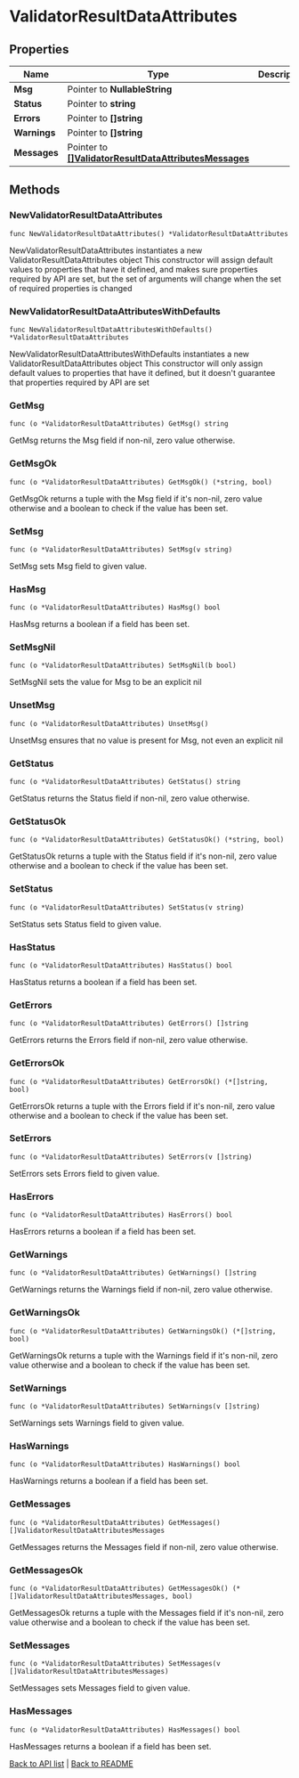 # ValidatorResultDataAttributes

## Properties

Name | Type | Description | Notes
------------ | ------------- | ------------- | -------------
**Msg** | Pointer to **NullableString** |  | [optional] 
**Status** | Pointer to **string** |  | [optional] 
**Errors** | Pointer to **[]string** |  | [optional] 
**Warnings** | Pointer to **[]string** |  | [optional] 
**Messages** | Pointer to [**[]ValidatorResultDataAttributesMessages**](ValidatorResultDataAttributesMessages.md) |  | [optional] 

## Methods

### NewValidatorResultDataAttributes

`func NewValidatorResultDataAttributes() *ValidatorResultDataAttributes`

NewValidatorResultDataAttributes instantiates a new ValidatorResultDataAttributes object
This constructor will assign default values to properties that have it defined,
and makes sure properties required by API are set, but the set of arguments
will change when the set of required properties is changed

### NewValidatorResultDataAttributesWithDefaults

`func NewValidatorResultDataAttributesWithDefaults() *ValidatorResultDataAttributes`

NewValidatorResultDataAttributesWithDefaults instantiates a new ValidatorResultDataAttributes object
This constructor will only assign default values to properties that have it defined,
but it doesn't guarantee that properties required by API are set

### GetMsg

`func (o *ValidatorResultDataAttributes) GetMsg() string`

GetMsg returns the Msg field if non-nil, zero value otherwise.

### GetMsgOk

`func (o *ValidatorResultDataAttributes) GetMsgOk() (*string, bool)`

GetMsgOk returns a tuple with the Msg field if it's non-nil, zero value otherwise
and a boolean to check if the value has been set.

### SetMsg

`func (o *ValidatorResultDataAttributes) SetMsg(v string)`

SetMsg sets Msg field to given value.

### HasMsg

`func (o *ValidatorResultDataAttributes) HasMsg() bool`

HasMsg returns a boolean if a field has been set.

### SetMsgNil

`func (o *ValidatorResultDataAttributes) SetMsgNil(b bool)`

 SetMsgNil sets the value for Msg to be an explicit nil

### UnsetMsg
`func (o *ValidatorResultDataAttributes) UnsetMsg()`

UnsetMsg ensures that no value is present for Msg, not even an explicit nil
### GetStatus

`func (o *ValidatorResultDataAttributes) GetStatus() string`

GetStatus returns the Status field if non-nil, zero value otherwise.

### GetStatusOk

`func (o *ValidatorResultDataAttributes) GetStatusOk() (*string, bool)`

GetStatusOk returns a tuple with the Status field if it's non-nil, zero value otherwise
and a boolean to check if the value has been set.

### SetStatus

`func (o *ValidatorResultDataAttributes) SetStatus(v string)`

SetStatus sets Status field to given value.

### HasStatus

`func (o *ValidatorResultDataAttributes) HasStatus() bool`

HasStatus returns a boolean if a field has been set.

### GetErrors

`func (o *ValidatorResultDataAttributes) GetErrors() []string`

GetErrors returns the Errors field if non-nil, zero value otherwise.

### GetErrorsOk

`func (o *ValidatorResultDataAttributes) GetErrorsOk() (*[]string, bool)`

GetErrorsOk returns a tuple with the Errors field if it's non-nil, zero value otherwise
and a boolean to check if the value has been set.

### SetErrors

`func (o *ValidatorResultDataAttributes) SetErrors(v []string)`

SetErrors sets Errors field to given value.

### HasErrors

`func (o *ValidatorResultDataAttributes) HasErrors() bool`

HasErrors returns a boolean if a field has been set.

### GetWarnings

`func (o *ValidatorResultDataAttributes) GetWarnings() []string`

GetWarnings returns the Warnings field if non-nil, zero value otherwise.

### GetWarningsOk

`func (o *ValidatorResultDataAttributes) GetWarningsOk() (*[]string, bool)`

GetWarningsOk returns a tuple with the Warnings field if it's non-nil, zero value otherwise
and a boolean to check if the value has been set.

### SetWarnings

`func (o *ValidatorResultDataAttributes) SetWarnings(v []string)`

SetWarnings sets Warnings field to given value.

### HasWarnings

`func (o *ValidatorResultDataAttributes) HasWarnings() bool`

HasWarnings returns a boolean if a field has been set.

### GetMessages

`func (o *ValidatorResultDataAttributes) GetMessages() []ValidatorResultDataAttributesMessages`

GetMessages returns the Messages field if non-nil, zero value otherwise.

### GetMessagesOk

`func (o *ValidatorResultDataAttributes) GetMessagesOk() (*[]ValidatorResultDataAttributesMessages, bool)`

GetMessagesOk returns a tuple with the Messages field if it's non-nil, zero value otherwise
and a boolean to check if the value has been set.

### SetMessages

`func (o *ValidatorResultDataAttributes) SetMessages(v []ValidatorResultDataAttributesMessages)`

SetMessages sets Messages field to given value.

### HasMessages

`func (o *ValidatorResultDataAttributes) HasMessages() bool`

HasMessages returns a boolean if a field has been set.


[Back to API list](../README.md#documentation-for-api-endpoints) | [Back to README](../README.md)


